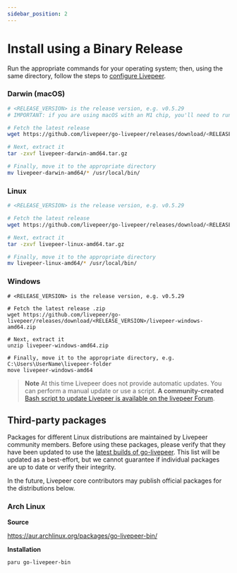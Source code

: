 ```yaml
---
sidebar_position: 2
---
```


# Install using a Binary Release

Run the appropriate commands for your operating system; then, using the same directory, follow the steps to [configure Livepeer](/installation/configuring-livepeer).

### Darwin (macOS)

```bash
# <RELEASE_VERSION> is the release version, e.g. v0.5.29
# IMPORTANT: if you are using macOS with an M1 chip, you'll need to run these commands using the Rosetta emulator

# Fetch the latest release
wget https://github.com/livepeer/go-livepeer/releases/download/<RELEASE_VERSION>/livepeer-darwin-amd64.tar.gz

# Next, extract it
tar -zxvf livepeer-darwin-amd64.tar.gz

# Finally, move it to the appropriate directory
mv livepeer-darwin-amd64/* /usr/local/bin/
```

### Linux

```bash
# <RELEASE_VERSION> is the release version, e.g. v0.5.29

# Fetch the latest release
wget https://github.com/livepeer/go-livepeer/releases/download/<RELEASE_VERSION>/livepeer-linux-amd64.tar.gz

# Next, extract it
tar -zxvf livepeer-linux-amd64.tar.gz 

# Finally, move it to the appropriate directory
mv livepeer-linux-amd64/* /usr/local/bin/
```

### Windows

```shell
# <RELEASE_VERSION> is the release version, e.g. v0.5.29

# Fetch the latest release .zip 
wget https://github.com/livepeer/go-livepeer/releases/download/<RELEASE_VERSION>/livepeer-windows-amd64.zip

# Next, extract it 
unzip livepeer-windows-amd64.zip

# Finally, move it to the appropriate directory, e.g. C:\Users\UserName\livepeer-folder
move livepeer-windows-amd64 
```

> **Note** At this time Livepeer does not provide automatic updates. You can perform a manual update or use a script. **A community-created** [Bash script to update Livepeer is available on the livepeer Forum](https://forum.livepeer.org/t/bash-script-to-update-livepeer/1513).

## Third-party packages
Packages for different Linux distributions are maintained by Livepeer community members. Before using these packages, please verify that they have been updated to use the [latest builds of go-livepeer](https://github.com/livepeer/go-livepeer/releases). This list will be updated as a best-effort, but we cannot guarantee if individual packages are up to date or verify their integrity.

In the future, Livepeer core contributors may publish official packages for the distributions below.

### Arch Linux
**Source**

https://aur.archlinux.org/packages/go-livepeer-bin/

**Installation**
```
paru go-livepeer-bin
```


